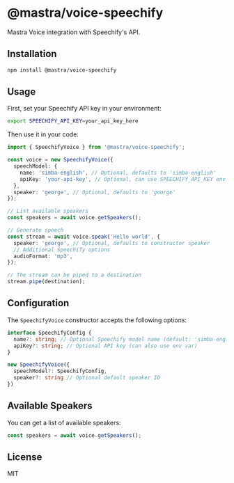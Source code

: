 # @mastra/voice-speechify

Mastra Voice integration with Speechify's API.

## Installation

```bash
npm install @mastra/voice-speechify
```

## Usage

First, set your Speechify API key in your environment:

```bash
export SPEECHIFY_API_KEY=your_api_key_here
```

Then use it in your code:

```typescript
import { SpeechifyVoice } from '@mastra/voice-speechify';

const voice = new SpeechifyVoice({
  speechModel: {
    name: 'simba-english', // Optional, defaults to 'simba-english'
    apiKey: 'your-api-key', // Optional, can use SPEECHIFY_API_KEY env var
  },
  speaker: 'george', // Optional, defaults to 'george'
});

// List available speakers
const speakers = await voice.getSpeakers();

// Generate speech
const stream = await voice.speak('Hello world', {
  speaker: 'george', // Optional, defaults to constructor speaker
  // Additional Speechify options
  audioFormat: 'mp3',
});

// The stream can be piped to a destination
stream.pipe(destination);
```

## Configuration

The `SpeechifyVoice` constructor accepts the following options:

```typescript
interface SpeechifyConfig {
  name?: string; // Optional Speechify model name (default: 'simba-english')
  apiKey?: string; // Optional API key (can also use env var)
}

new SpeechifyVoice({
  speechModel?: SpeechifyConfig,
  speaker?: string // Optional default speaker ID
})
```

## Available Speakers

You can get a list of available speakers:

```typescript
const speakers = await voice.getSpeakers();
```

## License

MIT
